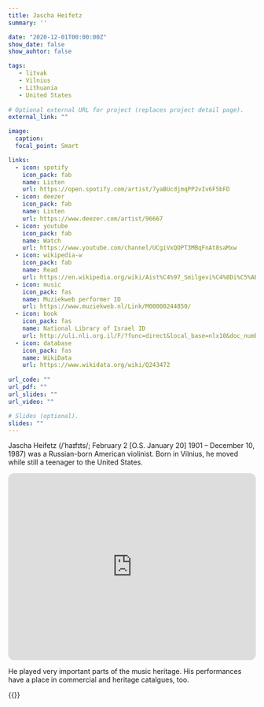 ```yaml
---
title: Jascha Heifetz
summary: ''

date: "2020-12-01T00:00:00Z"
show_date: false
show_auhtor: false

tags:
   - litvak
   - Vilnius
   - Lithuania
   - United States
   
# Optional external URL for project (replaces project detail page).
external_link: ""

image:
  caption: 
  focal_point: Smart

links:
  - icon: spotify
    icon_pack: fab
    name: Listen
    url: https://open.spotify.com/artist/7yaBUcdjmqPP2vIv6F5bFD
  - icon: deezer
    icon_pack: fab
    name: Listen
    url: https://www.deezer.com/artist/96667
  - icon: youtube
    icon_pack: fab
    name: Watch
    url: https://www.youtube.com/channel/UCgiVxQOPT3MBqFnAt8saMxw
  - icon: wikipedia-w
    icon_pack: fab
    name: Read
    url: https://en.wikipedia.org/wiki/Aist%C4%97_Smilgevi%C4%8Di%C5%ABt%C4%97
  - icon: music
    icon_pack: fas
    name: Muziekweb performer ID
    url: https://www.muziekweb.nl/Link/M00000244850/
  - icon: book
    icon_pack: fas
    name: National Library of Israel ID
    url: http://uli.nli.org.il/F/?func=direct&local_base=nlx10&doc_number=000061509
  - icon: database
    icon_pack: fas
    name: WikiData
    url: https://www.wikidata.org/wiki/Q243472
    
url_code: ""
url_pdf: ""
url_slides: ""
url_video: ""

# Slides (optional).
slides: ""
---
```


Jascha Heifetz (/ˈhaɪfɪts/; February 2 [O.S. January 20] 1901 – December 10, 1987) was a Russian-born American violinist. Born in Vilnius, he moved while still a teenager to the United States.

<iframe style="border-radius:12px" src="https://open.spotify.com/embed/artist/7yaBUcdjmqPP2vIv6F5bFD?utm_source=generator" width="100%" height="380" frameBorder="0" allowfullscreen="" allow="autoplay; clipboard-write; encrypted-media; fullscreen; picture-in-picture" loading="lazy"></iframe>

He played very important parts of the music heritage. His performances have a place in commercial and heritage catalgues, too.

{{<youtube HHhk88h5nUQ >}}
